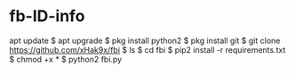 # fb-ID-info
apt update   $ apt upgrade  $ pkg install python2  $ pkg install git   $ git clone https://github.com/xHak9x/fbi  $ ls  $ cd fbi  $ pip2 install -r requirements.txt  $ chmod +x *  $ python2 fbi.py
